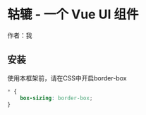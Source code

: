 # 轱辘 - 一个 Vue UI 组件

作者：我

## 安装

使用本框架前，请在CSS中开启border-box

```css
* {
    box-sizing: border-box;
}
```